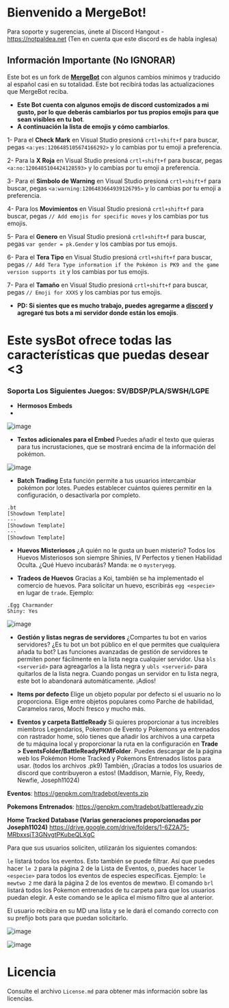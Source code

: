# Bienvenido a MergeBot!
Para soporte y sugerencias, únete al Discord Hangout - https://notpaldea.net (Ten en cuenta que este discord es de habla inglesa)

## Información Importante (No IGNORAR)
Este bot es un fork de [**MergeBot**](https://github.com/bdawg1989/MergeBot) con algunos cambios mínimos y traducido al español casi en su totalidad.
Este bot recibirá todas las actualizaciones que MergeBot reciba. 

- __Este Bot cuenta con algunos emojis de discord customizados a mi gusto, por lo que deberás cambiarlos por tus propios emojis para que sean visibles en tu bot__.
- __A continuación la lista de emojis y cómo cambiarlos__.
  
1- Para el **Check Mark** en Visual Studio presioná `crtl+shift+f` para buscar, pegas `<a:yes:1206485105674166292>` y lo cambias por tu emoji a preferencia.

2- Para la **X Roja** en Visual Studio presioná `crtl+shift+f` para buscar, pegas `<a:no:1206485104424128593>` y lo cambias por tu emoji a preferencia.

3- Para el **Simbolo de Warning** en Visual Studio presioná `crtl+shift+f` para buscar, pegas `<a:warning:1206483664939126795>` y lo cambias por tu emoji a preferencia.

4- Para los **Movimientos** en Visual Studio presioná `crtl+shift+f` para buscar, pegas `// Add emojis for specific moves` y los cambias por tus emojis.

5- Para el **Genero** en Visual Studio presioná `crtl+shift+f` para buscar, pegas `var gender = pk.Gender` y los cambias por tus emojis.

6- Para el **Tera Tipo** en Visual Studio presioná `crtl+shift+f` para buscar, pegas `// Add Tera Type information if the Pokémon is PK9 and the game version supports it` y los cambias por tus emojis.

7- Para el **Tamaño** en Visual Studio presioná `crtl+shift+f` para buscar, pegas `// Emoji for XXXS` y los cambias por tus emojis.

- __PD: Si sientes que es mucho trabajo, puedes agregarme a [discord](https://discordid.netlify.app/?id=271701484922601472) y agregaré tus bots a mi servidor donde están los emojis__.

# Este sysBot ofrece todas las características que puedas desear <3
### Soporta Los Siguientes Juegos:  SV/BDSP/PLA/SWSH/LGPE

- __Hermosos Embeds__
- 
![image](https://i.imgur.com/F1NdO3l.png)

- __Textos adicionales para el Embed__
Puedes añadir el texto que quieras para tus incrustaciones, que se mostrará encima de la información del pokémon.

![image](https://i.imgur.com/ulgsxeq.png)

- __Batch Trading__
Esta función permite a tus usuarios intercambiar pokémon por lotes.  Puedes establecer cuántos quieres permitir en la configuración, o desactivarla por completo.
```
.bt
[Showdown Template]
---
[Showdown Template]
---
[Showdown Template]
```

- __Huevos Misteriosos__
¿A quién no le gusta un buen misterio?
Todos los Huevos Misteriosos son siempre Shinies, IV Perfectos y tienen Habilidad Oculta.  ¿Qué Huevo incubarás?
Manda: `me` o `mysteryegg`.

- __Tradeos de Huevos__
Gracias a Koi, también se ha implementado el comercio de huevos.
Para solicitar un huevo, escribirás `egg <especie>` en lugar de `trade`.
Ejemplo:  
```
.Egg Charmander
Shiny: Yes
```

![image](https://i.imgur.com/u9YFVfU.png)

- __Gestión y listas negras de servidores__
¿Compartes tu bot en varios servidores?  ¿Es tu bot un bot público en el que permites que cualquiera añada tu bot?
Las funciones avanzadas de gestión de servidores te permiten poner fácilmente en la lista negra cualquier servidor.
Usa `bls <serverid>` para agreagarlos a la lista negra y `ubls <serverid>` para quitarlos de la lista negra.
Cuando pongas un servidor en tu lista negra, este bot lo abandonará automáticamente.  ¡Adios!

- __Items por defecto__
Elige un objeto popular por defecto si el usuario no lo proporciona.  Elige entre objetos populares como Parche de habilidad, Caramelos raros, Mochi fresco y mucho más.

- __Eventos y carpeta BattleReady__
Si quieres proporcionar a tus increíbles miembros Legendarios,  Pokemon de Evento y Pokemons ya entrenados con rastrador home, sólo tienes que añadir los archivos a una carpeta de tu máquina local y proporcionar la ruta en la configuración en **Trade > EventsFolder/BattleReadyPKMFolder**.
Puedes descargar de la página web los Pokémon Home Tracked y Pokemons Entrenados listos para usar.  (todos los archivos .pk9) También, ¡Gracias a todos los usuarios de discord que contribuyeron a estos!  (Maddison, Marnie, Fly, Reedy, Newfie, Joseph11024)

__**Eventos**__: https://genpkm.com/tradebot/events.zip

__**Pokemons Entrenados**__:  https://genpkm.com/tradebot/battleready.zip

__**Home Tracked Database (Varias generaciones proporcionadas por Joseph11024)**__
https://drive.google.com/drive/folders/1-6Z2A75-MRbxxsjT3GNvgtPKubeQLXgC

Para que sus usuarios soliciten, utilizarán los siguientes comandos:

`le` listará todos los eventos.  Esto también se puede filtrar.  Así que puedes hacer `le 2` para la página 2 de la Lista de Eventos, o, puedes hacer `le <especie>` para todos los eventos de especies específicas. Ejemplo: `le mewtwo 2` me dará la página 2 de los eventos de mewtwo.
El comando `brl` listará todos los Pokemon entrenados de tu carpeta para que los usuarios puedan elegir.  A este comando se le aplica el mismo filtro que al anterior.

El usuario recibira en su MD una lista y se le dará el comando correcto con su prefijo bots para que puedan solicitarlo.

![image](https://i.imgur.com/JXNf0Vq.png)

![image](https://i.imgur.com/55Owr4v.png)


# Licencia
Consulte el archivo `License.md` para obtener más información sobre las licencias.
